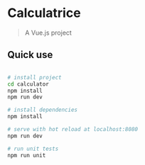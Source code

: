 # Calculatrice

> A Vue.js project



## Quick use


``` bash

# install project
cd calculator
npm install
npm run dev

# install dependencies
npm install

# serve with hot reload at localhost:8080
npm run dev

# run unit tests
npm run unit

```

